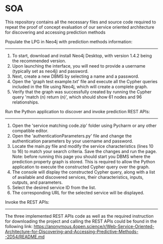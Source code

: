 # SOA
This repository contains all the necessary files and source code required to repeat the proof of concept evaluation of our service oriented architecture for discovering and accessing prediction methods

Populate the LPG in Neo4j with prediction methods information:
***************************************************************
1. To start, download and install Neo4j Desktop, with version 1.4.2 being the recommended version.
2. Upon launching the interface, you will need to provide a username (typically set as neo4j) and password.
3. Next, create a new DBMS by selecting a name and a password.
4. Open the 'graph test example.txt' file and execute all the Cypher queries included in the file using Neo4j, which will create a complete graph.
5. Verify that the graph was successfully created by running the Cypher query 'match (n) return (n)', which should show 61 nodes and 96 relationships.

Run the Python application to discover and invoke prediction REST APIs:
******************************************************************************

1. Open the 'service matching code.zip' folder using Pycharm or any other compatible editor.
2. Open the 'authenticationParameters.py' file and change the authentication parameters by your username and password.
2. Locate the main.py file and modify the service characteristics (lines 10 to 16) to match your search criteria. Save the changes and run the page.
Note: before running this page you should start you DBMS where the prediction property graph is stored. This is required to allow the Python application to execute the constructed Cypher query over the graph.
3. The console will display the constructed Cypher query, along with a list of available and discovered services, their characteristics, inputs, outputs, and parameters.
4. Select the desired service ID from the list.
5. The corresponding URL for the selected service will be displayed.

Invoke the REST APIs:
******************************************************************************
The three implemented REST APIs code as well as the required instruction for downloading the project and calling the REST APIs could be found in the following link: 
https://anonymous.4open.science/r/Web-Service-Oriented-Architecture-for-Discovering-and-Accessing-Predictive-Methods--2D54/README.md

